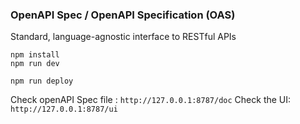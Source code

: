 ### OpenAPI Spec / OpenAPI Specification (OAS)
Standard, language-agnostic interface to RESTful APIs 

```
npm install
npm run dev
```

```
npm run deploy
```

Check openAPI Spec file : `http://127.0.0.1:8787/doc`
Check the UI: `http://127.0.0.1:8787/ui`